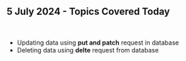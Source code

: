 <h2>5 July 2024 - Topics Covered Today</h2>
<br>
<ul>
  <li>Updating data using <b>put and patch</b> request in database</li>
  <li>Deleting data using <b>delte</b> request from database</li>
</ul>
